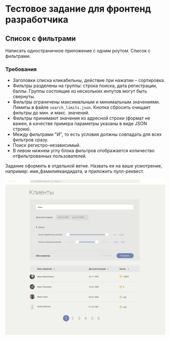 # Тестовое задание для фронтенд разработчика

## Список с фильтрами

Написать одностраничное приложение с одним роутом.
Список с фильтрами.

### Требования
- Заголовки списка кликабельны, действие при нажатии – сортировка.
- Фильтры разделены на группы: строка поиска, дата регистрации, баллы. Группы состоящие из нескольких инпутов могут быть свернуты.
- Фильтры ограничены максимальным и минимальным значениями. Лимиты в файле `search_limits.json`. Кнопка сбросить очищает фильтры до мин. и макс. значений.
- Фильтры принимают значения из адресной строки (формат не важен, в качестве примера параметры указаны в виде JSON строки).
- Между фильтрами "И", то есть условия должны совпадать для всех фильтров сразу.
- Поиск регистро-независимый.
- В левом нижнем углу блока фильтров отображается количество отфильтрованных пользователей.

Задание оформить в отдельной ветке. Назвать ее на ваше усмотрение, например: имя_фамилиякандидата, и приложить пулл-реквест.

![Список с фильтрами](./design/test_design_expanded.png)
